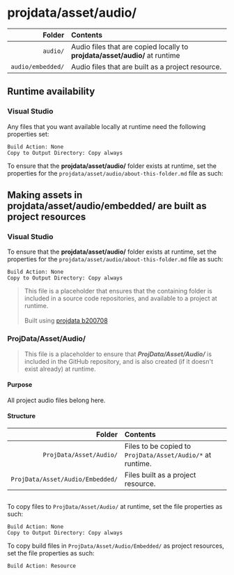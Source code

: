﻿# projdata/asset/audio/
| Folder            | Contents                                                                    |
|------------------:|:----------------------------------------------------------------------------|
| `audio/`          | Audio files that are copied locally to **projdata/asset/audio/** at runtime |
| `audio/embedded/` | Audio files that are built as a project resource.                           |


## Runtime availability
### Visual Studio

Any files that you want available locally at runtime need the following properties set:
```
Build Action: None
Copy to Output Directory: Copy always
```


To ensure that the **projdata/asset/audio/** folder exists at runtime, set the properties for the `projdata/asset/audio/about-this-folder.md` file as such:


## Making assets in projdata/asset/audio/embedded/ are built as project resources
### Visual Studio
To ensure that the **projdata/asset/audio/** folder exists at runtime, set the properties for the `projdata/asset/audio/about-this-folder.md` file as such:
```
Build Action: None
Copy to Output Directory: Copy always
```

> This file is a placeholder that ensures that the containing folder is included in a source code repositories, and available to a project at runtime.<br>
> <br>
> Built using [projdata b200708](https://github.com/aprettycoolprogram/dotfiles-templates-and-gists-etc/tree/master/template/projdata)







### ProjData/Asset/Audio/
> This file is a placeholder to ensure that ***ProjData/Asset/Audio/*** is included in the GitHub repository, and is also
created (if it doesn't exist already) at runtime.

#### Purpose
All project audio files belong here.

#### Structure
| Folder                           | Contents                                                   |
|---------------------------------:|:-----------------------------------------------------------|
| `ProjData/Asset/Audio/`          | Files to be copied to `ProjData/Asset/Audio/*` at runtime. |
| `ProjData/Asset/Audio/Embedded/` | Files built as a project resource.                         |

##

To copy files to `ProjData/Asset/Audio/` at runtime, set the file properties as such:
```
Build Action: None
Copy to Output Directory: Copy always
```

To copy build files in `ProjData/Asset/Audio/Embedded/` as project resources, set the file properties as such:
```
Build Action: Resource
```


